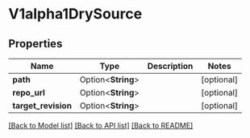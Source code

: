 # V1alpha1DrySource

## Properties

Name | Type | Description | Notes
------------ | ------------- | ------------- | -------------
**path** | Option<**String**> |  | [optional]
**repo_url** | Option<**String**> |  | [optional]
**target_revision** | Option<**String**> |  | [optional]

[[Back to Model list]](../README.md#documentation-for-models) [[Back to API list]](../README.md#documentation-for-api-endpoints) [[Back to README]](../README.md)


